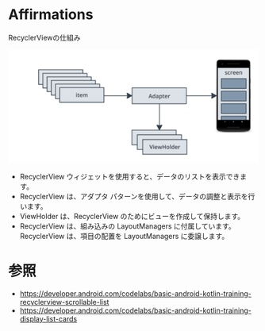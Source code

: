 # Affirmations

RecyclerViewの仕組み


![RecyclerView](./doc/RecyclerViewe.png)

- RecyclerView ウィジェットを使用すると、データのリストを表示できます。
- RecyclerView は、アダプタ パターンを使用して、データの調整と表示を行います。
- ViewHolder は、RecyclerView のためにビューを作成して保持します。
- RecyclerView は、組み込みの LayoutManagers に付属しています。RecyclerView は、項目の配置を LayoutManagers に委譲します。



# 参照
- https://developer.android.com/codelabs/basic-android-kotlin-training-recyclerview-scrollable-list
- https://developer.android.com/codelabs/basic-android-kotlin-training-display-list-cards

